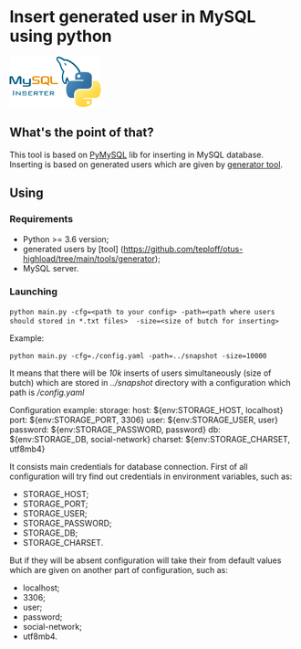 # Insert generated user in MySQL using python
<img width="160" src="static/image.png" alt="">

##  What's the point of that?
This tool is based on [PyMySQL](https://github.com/PyMySQL/PyMySQL) lib for inserting in MySQL database.
Inserting is based on generated users which are given by [generator tool](https://github.com/teploff/otus-highload/tree/main/tools/generator).

## Using
### Requirements
- Python >= 3.6 version;
- generated users by [tool] (https://github.com/teploff/otus-highload/tree/main/tools/generator);
- MySQL server.

### Launching
```shell script
python main.py -cfg=<path to your config> -path=<path where users should stored in *.txt files>  -size=<size of butch for inserting>
```

Example:
```shell script
python main.py -cfg=./config.yaml -path=../snapshot -size=10000 
```
It means that there will be *10k* inserts of users simultaneously (size of butch) which are stored in *../snapshot* directory with a configuration which path is  */config.yaml*

Configuration example:
storage:
  host: ${env:STORAGE_HOST, localhost}
  port: ${env:STORAGE_PORT, 3306}
  user: ${env:STORAGE_USER, user}
  password: ${env:STORAGE_PASSWORD, password}
  db: ${env:STORAGE_DB, social-network}
  charset: ${env:STORAGE_CHARSET, utf8mb4}
  
It consists main credentials for database connection. First of all configuration will try find out credentials in environment variables, such as:
- STORAGE_HOST;
- STORAGE_PORT;
- STORAGE_USER;
- STORAGE_PASSWORD;
- STORAGE_DB;
- STORAGE_CHARSET.

But if they will be absent configuration will take their from default values which are given on another part of configuration, such as:
- localhost;
- 3306;
- user;
- password;
- social-network;
- utf8mb4.